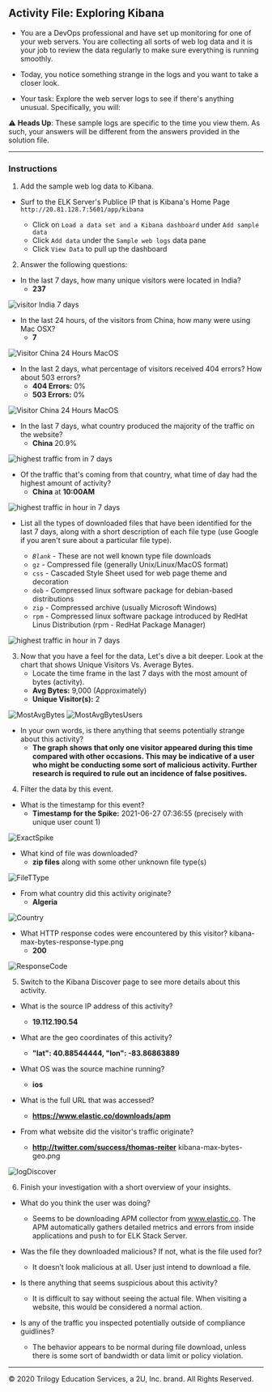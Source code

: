 ## Activity File: Exploring Kibana

* You are a DevOps professional and have set up monitoring for one of your web servers. You are collecting all sorts of web log data and it is your job to review the data regularly to make sure everything is running smoothly. 

* Today, you notice something strange in the logs and you want to take a closer look.

* Your task: Explore the web server logs to see if there's anything unusual. Specifically, you will:

:warning: **Heads Up**: These sample logs are specific to the time you view them. As such, your answers will be different from the answers provided in the solution file. 

---

### Instructions

1. Add the sample web log data to Kibana.

- Surf to the ELK Server's Publice IP that is Kibana's Home Page `http://20.81.128.7:5601/app/kibana` 
    
   - Click on `Load a data set and a Kibana dashboard` under `Add sample data`
   - Click `Add data` under the `Sample web logs` data pane
   - Click `View Data` to pull up the dashboard

2. Answer the following questions:

 - In the last 7 days, how many unique visitors were located in India?
   - **237**

![visitor India 7 days](Images/kibana-visitor-from-india.PNG)

 - In the last 24 hours, of the visitors from China, how many were using Mac OSX?
   - **7**

![Visitor China 24 Hours MacOS](Images/kibana-visitor-from-china-24-hours.PNG)

 - In the last 2 days, what percentage of visitors received 404 errors? How about 503 errors?
   - **404 Errors:** 0%
   - **503 Errors:** 0%

![Visitor China 24 Hours MacOS](Images/kibana-404-503-2-days.PNG)

 - In the last 7 days, what country produced the majority of the traffic on the website?
   - **China** 20.9%

![highest traffic from in 7 days](Images/kibana-highest-traffic-7-days.png)

 - Of the traffic that's coming from that country, what time of day had the highest amount of activity?
   - **China** at **10:00AM**

![highest traffic in hour in 7 days](Images/kibana-hour-heatmap.png)
 
 - List all the types of downloaded files that have been identified for the last 7 days, along with a short description of each file type (use Google if you aren't sure about a particular file type).

   - _`Blank`_ - These are not well known type file downloads
   - `gz` - Compressed file (generally Unix/Linux/MacOS format)
   - `css` - Cascaded Style Sheet used for web page theme and decoration
   - `deb` - Compressed linux software package for debian-based distributions  
   - `zip` - Compressed archive (usually Microsoft Windows)
   - `rpm` - Compressed linux software package introduced by RedHat Linus Distribution (rpm - RedHat Package Manager)

![highest traffic in hour in 7 days](Images/kibana-file-download-7-days.PNG)

3. Now that you have a feel for the data, Let's dive a bit deeper. Look at the chart that shows Unique Visitors Vs. Average Bytes.
   - Locate the time frame in the last 7 days with the most amount of bytes (activity).
    - **Avg Bytes:** 9,000 (Approximately)
    - **Unique Visitor(s):** 2

![MostAvgBytes](Images/kibana-max-bytes.png)
![MostAvgBytesUsers](Images/kibana-max-bytes-user.png)
    
   - In your own words, is there anything that seems potentially strange about this activity?
     - **The graph shows that only one visitor appeared during this time compared with other occasions. This may be indicative of a user who might be conducting some sort of malicious activity. Further research is required to rule out an incidence of false positives.**

4. Filter the data by this event.
  - What is the timestamp for this event?
    - **Timestamp for the Spike:** 2021-06-27 07:36:55 (precisely with unique user count 1) 

![ExactSpike](Images/kibana-max-bytes-exact-timing.png)
 
  - What kind of file was downloaded?
    - **zip files** along with some other unknown file type(s)

![FileTType](Images/kibana-max-bytes-file-download.png)

  - From what country did this activity originate? 
    - **Algeria** 

![Country](Images/kibana-max-bytes-country.png)

   - What HTTP response codes were encountered by this visitor? kibana-max-bytes-response-type.png
     - **200**

![ResponseCode](Images/kibana-max-bytes-response-type.png)     

5. Switch to the Kibana Discover page to see more details about this activity.
  - What is the source IP address of this activity?
    - **19.112.190.54** 
    
  - What are the geo coordinates of this activity?
    - **"lat": 40.88544444, "lon": -83.86863889**

  - What OS was the source machine running?
    - **ios**

  - What is the full URL that was accessed?
    - **https://www.elastic.co/downloads/apm**

  - From what website did the visitor's traffic originate?
    - **http://twitter.com/success/thomas-reiter**  kibana-max-bytes-geo.png

![logDiscover](Images/kibana-max-bytes-geo.png)     

6. Finish your investigation with a short overview of your insights. 

  - What do you think the user was doing?
     - Seems to be downloading APM collector from www.elastic.co. The APM automatically gathers detailed metrics and errors from inside applications and push to for ELK Stack Server. 

  - Was the file they downloaded malicious? If not, what is the file used for?
    - It doesn’t look malicious at all. User just intend to download a file.

  - Is there anything that seems suspicious about this activity?
    - It is difficult to say without seeing the actual file. When visiting a website, this would be considered a normal action. 

   - Is any of the traffic you inspected potentially outside of compliance guidlines?
     - The behavior appears to be normal during file download, unless there is some sort of bandwidth or data limit or policy violation.

---
© 2020 Trilogy Education Services, a 2U, Inc. brand. All Rights Reserved.  
